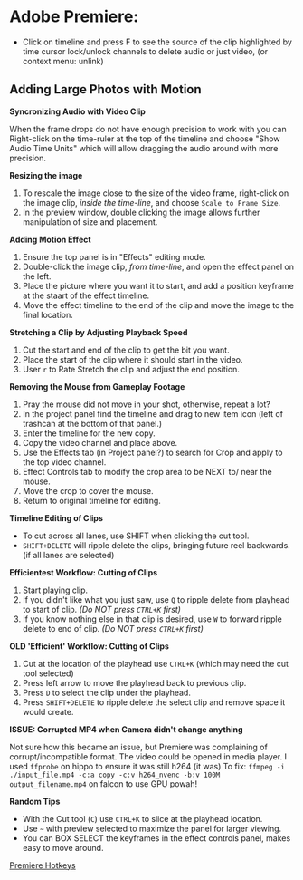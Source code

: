 # Adobe Premiere:
- Click on timeline and press F to see the source of the clip highlighted by time cursor lock/unlock channels to delete audio or just video, (or context menu: unlink)


## Adding Large Photos with Motion

**Syncronizing Audio with Video Clip**

When the frame drops do not have enough precision to work with you can Right-click on the time-ruler at the top of the timeline and choose "Show Audio Time Units" which will allow dragging the audio around with more precision.

**Resizing the image**

1. To rescale the image close to the size of the video frame, right-click on the image clip, _inside the time-line_, and choose `Scale to Frame Size`.
2. In the preview window, double clicking the image allows further manipulation of size and placement.

**Adding Motion Effect** 

1. Ensure the top panel is in "Effects" editing mode.
2. Double-click the image clip, _from time-line_, and open the effect panel on the left.
3. Place the picture where you want it to start, and add a position keyframe at the staart of the effect timeline.
4. Move the effect timeline to the end of the clip and move the image to the final location.

**Stretching a Clip by Adjusting Playback Speed**

1. Cut the start and end of the clip to get the bit you want.
2. Place the start of the clip where it should start in the video.
3. User `r` to Rate Stretch the clip and adjust the end position.

**Removing the Mouse from Gameplay Footage**

1. Pray the mouse did not move in your shot, otherwise, repeat a lot?
2. In the project panel find the timeline and drag to new item icon (left of trashcan at the bottom of that panel.)
3. Enter the timeline for the new copy.
4. Copy the video channel and place above.
5. Use the Effects tab (in Project panel?) to search for Crop and apply to the top video channel.
6. Effect Controls tab to modify the crop area to be NEXT to/ near the mouse.
7. Move the crop to cover the mouse.
8. Return to original timeline for editing.

**Timeline Editing of Clips**

- To cut across all lanes, use SHIFT when clicking the cut tool.
- `SHIFT+DELETE` will ripple delete the clips, bringing future reel backwards. (if all lanes are selected) 

**Efficientest Workflow: Cutting of Clips**
1. Start playing clip.
2. If you didn't like what you just saw, use `Q` to ripple delete from playhead to start of clip. _(Do NOT press `CTRL+K` first)_
3. If you know nothing else in that clip is desired, use `W` to forward ripple delete to end of clip. _(Do NOT press `CTRL+K` first)_

**OLD 'Efficient' Workflow: Cutting of Clips**

1. Cut at the location of the playhead use `CTRL+K` (which may need the cut tool selected)
2. Press left arrow to move the playhead back to previous clip.
3. Press `D` to select the clip under the playhead.
4. Press `SHIFT+DELETE` to ripple delete the select clip and remove space it would create.

**ISSUE: Corrupted MP4 when Camera didn't change anything**

Not sure how this became an issue, but Premiere was complaining of corrupt/incompatible format. The video could be opened in media player.
I used `ffprobe` on hippo to ensure it was still h264 (it was)
To fix: `ffmpeg -i ./input_file.mp4 -c:a copy -c:v h264_nvenc -b:v 100M output_filename.mp4` on falcon to use GPU powah!


**Random Tips**

- With the Cut tool (`C`) use `CTRL+K` to slice at the playhead location.
- Use `~` with preview selected to maximize the panel for larger viewing.
- You can BOX SELECT the keyframes in the effect controls panel, makes easy to move around.

[Premiere Hotkeys](https://helpx.adobe.com/premiere-pro/using/default-keyboard-shortcuts.html)

